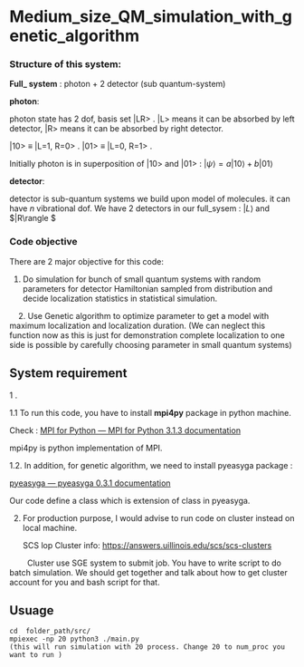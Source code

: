 # Medium_size_QM_simulation_with_genetic_algorithm

### Structure of this system:

**Full_ system** : photon + 2 detector (sub quantum-system)

**photon**:

photon state has 2 dof,  basis set |LR> . |L> means it can be absorbed by left detector, |R> means it can be absorbed by right detector.

|10>  $\equiv$ |L=1, R=0> . |01> $\equiv$ |L=0, R=1> . 

Initially photon is in superposition of |10> and |01> : $|\psi \rangle = a |10\rangle + b |01\rangle$

**detector**:

detector is sub-quantum systems we build upon model of molecules. it can have  $n$ vibrational dof.  We have 2 detectors in our full_sysem : $|L\rangle$ and $|R\rangle $

### Code objective

There are 2 major objective for this code:

1. Do simulation for bunch of small quantum systems with random parameters for detector Hamiltonian sampled from distribution and decide localization statistics in statistical simulation.

    2. Use Genetic algorithm to optimize parameter to get a model with maximum localization and localization duration. (We can neglect this function now as this is just for demonstration complete localization to one side is possible by carefully choosing parameter in small quantum systems)

## System requirement

1 . 

1.1 To run this code, you have to install **mpi4py**  package in python machine.

Check : [MPI for Python &mdash; MPI for Python 3.1.3 documentation](https://mpi4py.readthedocs.io/en/stable/)

mpi4py is python implementation of MPI.

1.2. In addition, for genetic algorithm, we need to install pyeasyga package : 

[pyeasyga &mdash; pyeasyga 0.3.1 documentation](https://pyeasyga.readthedocs.io/en/latest/)

Our code define a class which is extension of class in pyeasyga.

2. For production purpose, I would advise to run code on cluster instead on local machine. 
   
   SCS lop Cluster info:  https://answers.uillinois.edu/scs/scs-clusters

        Cluster use SGE system to submit job. You have to write script to do batch simulation.  We should get together and talk about how to get cluster account for you and bash script for that.

## Usuage

```
cd  folder_path/src/
mpiexec -np 20 python3 ./main.py   
(this will run simulation with 20 process. Change 20 to num_proc you want to run )
```
